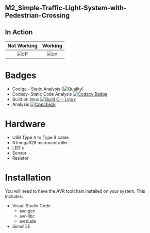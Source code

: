 ## M2_Simple-Traffic-Light-System-with-Pedestrian-Crossing

## In Action
|Not Working|Working|
|:--:|:--:|
|![off](https://user-images.githubusercontent.com/101174057/164452318-03763dda-fe08-4326-87cd-3d833461a57f.png)|![on](https://user-images.githubusercontent.com/101174057/164452758-7291dbc6-e77e-49dd-aff9-ac9cb234548a.png)|

# Badges
* Codiga - Static Analysis
[![Quality](https://api.codiga.io/project/32846/score/svg)]
* Codacy- Static Code Analysis
[![Codacy Badge](https://app.codacy.com/project/badge/Grade/7ec18071c6334044a1937a90115c106e)](https://www.codacy.com/gh/Stephenj071/M2_Traffic-Light-Controller/dashboard?utm_source=github.com&amp;utm_medium=referral&amp;utm_content=Stephenj071/M2_Traffic-Light-Controller&amp;utm_campaign=Badge_Grade)
* Build on linux
[![Build CI - Linux](https://github.com/Stephenj071/M2_Traffic-Light-Controller/actions/workflows/build.yml/badge.svg?branch=main)](https://github.com/Stephenj071/M2_Traffic-Light-Controller/actions/workflows/build.yml)
* Analysis
[![Cppcheck](https://github.com/Stephenj071/M2_Traffic-Light-Controller/actions/workflows/c-cpp.yml/badge.svg?branch=main)](https://github.com/Stephenj071/M2_Traffic-Light-Controller/actions/workflows/c-cpp.yml)


# Hardware

* USB Type A to Type B cable.
* ATmega328 microcontroller.
* LED's
* Sensor
* Resistor

# Installation

You will need to have the AVR toolchain installed on your system. This includes:

* Visual Studio Code
  * avr-gcc
  * avr-libc
  * avrdude
* SimulIDE

